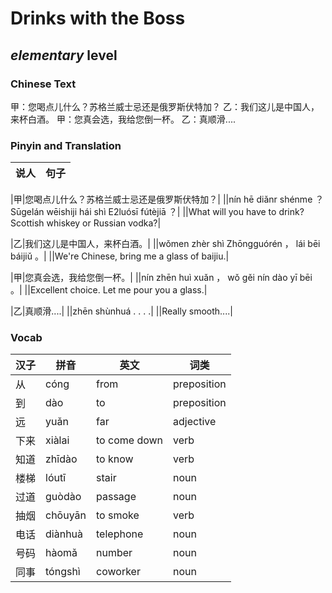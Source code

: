 # Drinks with the Boss
## *elementary* level

### Chinese Text
甲：您喝点儿什么？苏格兰威士忌还是俄罗斯伏特加？
乙：我们这儿是中国人，来杯白酒。
甲：您真会选，我给您倒一杯。
乙：真顺滑....

### Pinyin and Translation
|说人|句子|
|----|----|

|甲|您喝点儿什么？苏格兰威士忌还是俄罗斯伏特加？|
||nín hē diǎnr shénme ？ Sūgelán wēishiji hái shì E2luósī fútèjiā ？|
||What will you have to drink? Scottish whiskey or Russian vodka?|

|乙|我们这儿是中国人，来杯白酒。|
||wǒmen zhèr shì Zhōngguórén ， lái bēi báijiǔ 。|
||We're Chinese, bring me a glass of baijiu.|

|甲|您真会选，我给您倒一杯。|
||nín zhēn huì xuǎn ， wǒ gěi nín dào yī bēi 。|
||Excellent choice. Let me pour you a glass.|

|乙|真顺滑....|
||zhēn shùnhuá . . . .|
||Really smooth....|
### Vocab
|汉子|拼音|英文|词类|
|----|----|----|----|
|从|cóng|from|preposition|
|到|dào|to|preposition|
|远|yuǎn|far|adjective|
|下来|xiàlai|to come down|verb|
|知道|zhīdào|to know|verb|
|楼梯|lóutī|stair|noun|
|过道|guòdào|passage|noun|
|抽烟|chōuyān|to smoke|verb|
|电话|diànhuà|telephone|noun|
|号码|hàomǎ|number|noun|
|同事|tóngshì|coworker|noun|
